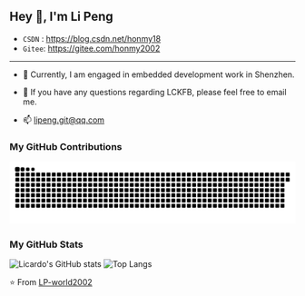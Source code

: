 
## Hey 👋, I'm Li Peng

- `CSDN` :  https://blog.csdn.net/honmy18
- `Gitee`:  https://gitee.com/honmy2002
---
- 💼 Currently, I am engaged in embedded development work in Shenzhen.

- 💬 If you have any questions regarding LCKFB, please feel free to email me.

- 📫 lipeng.git@qq.com

### My GitHub Contributions

![](https://raw.githubusercontent.com/LP-world2002/LP-world2002/main/assets/github-contribution-grid-snake.svg)

### My GitHub Stats

![Licardo's GitHub stats](https://github-readme-stats.vercel.app/api?username=LP-world2002&show_icons=true)
![Top Langs](https://github-readme-stats.vercel.app/api/top-langs/?username=LP-world2002&layout=compact)

⭐️ From [LP-world2002](https://github.com/LP-world2002)
